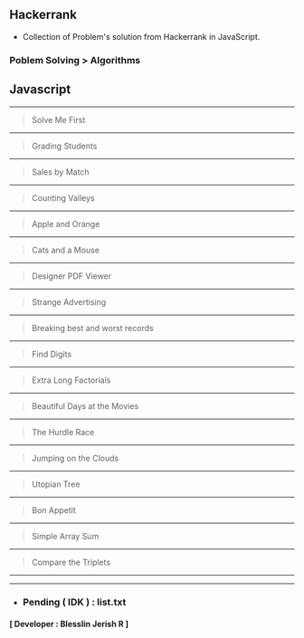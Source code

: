 ## Hackerrank

- Collection of Problem's solution from Hackerrank in JavaScript.

### Poblem Solving > Algorithms
## Javascript
---
> Solve Me First
---
> Grading Students
---
> Sales by Match
---
> Counting Valleys
---
> Apple and Orange
---
> Cats and a Mouse
---
> Designer PDF Viewer
---
> Strange Advertising
---
> Breaking best and worst records
---
> Find Digits
---
> Extra Long Factorials
---
> Beautiful Days at the Movies
---
> The Hurdle Race
---
> Jumping on the Clouds
---
> Utopian Tree
---
> Bon Appetit
---
> Simple Array Sum
---
> Compare the Triplets
---
>
---
- ### Pending ( IDK ) : list.txt

#### [ Developer : Blesslin Jerish R ]
